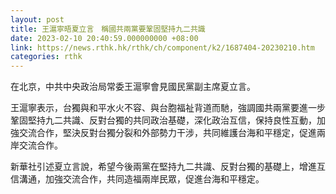 ```yaml
---
layout: post
title: 王滬寧晤夏立言　稱國共兩黨要鞏固堅持九二共識
date: 2023-02-10 20:40:59.000000000 +08:00
link: https://news.rthk.hk/rthk/ch/component/k2/1687404-20230210.htm
categories: rthk
---
```


在北京，中共中央政治局常委王滬寧會見國民黨副主席夏立言。

王滬寧表示，台獨與和平水火不容、與台胞福祉背道而馳，強調國共兩黨要進一步鞏固堅持九二共識、反對台獨的共同政治基礎，深化政治互信，保持良性互動，加強交流合作，堅決反對台獨分裂和外部勢力干涉，共同維護台海和平穩定，促進兩岸交流合作。

新華社引述夏立言說，希望今後兩黨在堅持九二共識、反對台獨的基礎上，增進互信溝通，加強交流合作，共同造福兩岸民眾，促進台海和平穩定。
